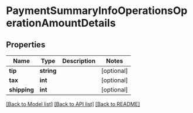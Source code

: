 # PaymentSummaryInfoOperationsOperationAmountDetails

## Properties
Name | Type | Description | Notes
------------ | ------------- | ------------- | -------------
**tip** | **string** |  | [optional] 
**tax** | **int** |  | [optional] 
**shipping** | **int** |  | [optional] 

[[Back to Model list]](../README.md#documentation-for-models) [[Back to API list]](../README.md#documentation-for-api-endpoints) [[Back to README]](../README.md)


